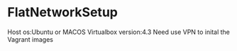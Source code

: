 # FlatNetworkSetup
Host os:Ubuntu or MACOS
Virtualbox version:4.3
Need use VPN to inital the Vagrant images
